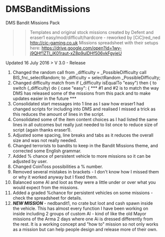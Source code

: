 # DMSBanditMissions
DMS Bandit Missions Pack

>>	Templates and original stock missions created by Defent and eraser1
>>	easy/mod/difficult/hardcore - reworked by [CiC]red_ned http://cic-gaming.co.uk
>>	Missions spreadsheet with their setups here: https://drive.google.com/open?id=1wy-j9QHf1ZTl_iK01raut-xZ8p9ulDHf506vkFgyieU
>>>>>>>>>>>>>>>>>>>>>>>>>>>>>>>>>>>>>>>>>>>>>>>>>>>>>>>>>>>>>>>>>>>>>>>>>>>>>>>>>

Updated 16 July 2016 > V 3.0 - Release
1. Changed the random call from 
_difficulty = _PossibleDifficulty call BIS_fnc_selectRandom;
to
_difficulty = selectRandom _PossibleDifficulty;
2. Changed difficulty match from
if (_difficulty isEqualTo "easy") then {
to
switch (_difficulty) do
{	case "easy":	{
*** #1 and #2 is to match the way DMS has released some of the missions from this pack and to make updates easier in the future ***
3. Consolidated start messages into 1 line as I saw how eraser1 had changed scripts for including into DMS and realised I missed a trick as this reduces the amount of lines in the script.
4. Consolidated some of the item content choices as I had listed the same lines in all outcomes but really just needed to list once to reduce size of script (again thanks eraser1).
5. Adjusted some spacing, line breaks and tabs as it reduces the overall size and was not really needed.
6. Changed terrorists to bandits to keep in the Bandit Missions theme, and corrected some English grammar.
7. Added % chance of persistent vehicle to more missions so it can be adjusted by user.
8. Changed CoinToss possibilities a % number.
9. Removed several mistakes in brackets - I don't know how I missed them or why it worked anyway but I fixed them.
10. Balanced some AI and loot as they were a little under or over what you would expect from the missions.
11. Added a graded %chance for persistent vehicles on some missions - check the spreadsheet for details.
12. ***NEW MISSION*** - nedbandit1, no crate but loot and cash spawn inside the vehicle. This has almost every function I have been working on inside including 2 groups of custom AI - kind of like the old Mayor missions of the Arma 2 days where one Ai is dressed differently from the rest. It is a working concept and "how to" mission so not only works as a mission but can help people design and release more of their own.